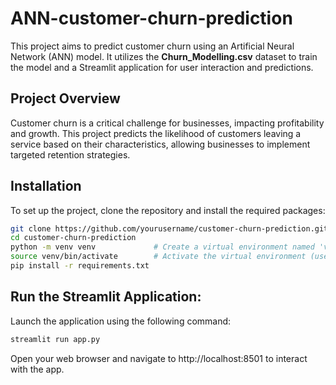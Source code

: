 # ANN-customer-churn-prediction

This project aims to predict customer churn using an Artificial Neural Network (ANN) model. It utilizes the **Churn_Modelling.csv** dataset to train the model and a Streamlit application for user interaction and predictions.

## Project Overview

Customer churn is a critical challenge for businesses, impacting profitability and growth. This project predicts the likelihood of customers leaving a service based on their characteristics, allowing businesses to implement targeted retention strategies.

## Installation

To set up the project, clone the repository and install the required packages:

```bash
git clone https://github.com/yourusername/customer-churn-prediction.git
cd customer-churn-prediction
python -m venv venv             # Create a virtual environment named 'venv'
source venv/bin/activate        # Activate the virtual environment (use 'venv\Scripts\activate' on Windows)
pip install -r requirements.txt 
```
## Run the Streamlit Application:

Launch the application using the following command:
```bash
streamlit run app.py
```
Open your web browser and navigate to http://localhost:8501 to interact with the app.
